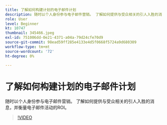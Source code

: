 ```yaml
---
title: 了解如何构建计划的电子邮件计划
description: 随时以个人身份参与电子邮件营销。 了解如何提供与受众相关的引人入胜的消息，并衡量电子邮件活动的ROI。
role: User
level: Beginner
kt: 10747
thumbnail: 345466.jpeg
exl-id: 751006dd-0e21-4371-a04a-79d24cfe70d9
source-git-commit: 98ead59ff285e4133e4d5f0668f5724a9d680309
workflow-type: tm+mt
source-wordcount: '72'
ht-degree: 0%

---
```


# 了解如何构建计划的电子邮件计划

随时以个人身份参与电子邮件营销。 了解如何提供与受众相关的引人入胜的消息，并衡量电子邮件活动的ROI。

>[!VIDEO](https://video.tv.adobe.com/v/345466/?quality=12&learn=on)
